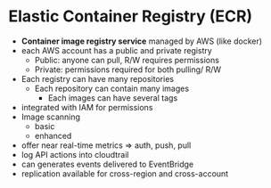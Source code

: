 # Elastic Container Registry (ECR)

- **Container image registry service** managed by AWS (like docker)
- each AWS account has a public and private registry
    - Public: anyone can pull, R/W requires permissions
    - Private: permissions required for both pulling/ R/W
- Each registry can have many repositories
    - Each repository can contain many images
        - Each images can have several tags
- integrated with IAM for permissions
- Image scanning
    - basic
    - enhanced
- offer near real-time metrics ⇒ auth, push, pull
- log API actions into cloudtrail
- can generates events delivered to EventBridge
- replication available for cross-region and cross-account
